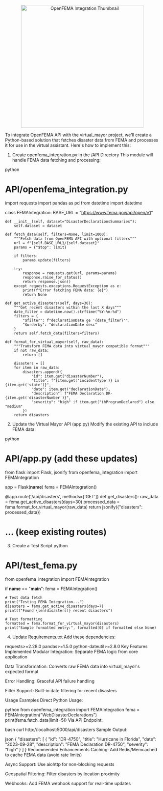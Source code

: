 <div align="center">
  <img src="https://github.com/user-attachments/assets/50125cae-b489-4611-b9dd-868043f71e45" alt="OpenFEMA Integration Thumbnail" width="400"/>
</div>


To integrate OpenFEMA API with the virtual_mayor project, we'll create a Python-based solution that fetches disaster data from FEMA and processes it for use in the virtual assistant. Here's how to implement this:

1. Create openfema_integration.py in the /API Directory
This module will handle FEMA data fetching and processing:

python
# API/openfema_integration.py
import requests
import pandas as pd
from datetime import datetime

class FEMAIntegration:
    BASE_URL = "https://www.fema.gov/api/open/v1"
    
    def __init__(self, dataset="DisasterDeclarationsSummaries"):
        self.dataset = dataset
    
    def fetch_data(self, filters=None, limit=1000):
        """Fetch data from OpenFEMA API with optional filters"""
        url = f"{self.BASE_URL}/{self.dataset}"
        params = {"$top": limit}
        
        if filters:
            params.update(filters)
            
        try:
            response = requests.get(url, params=params)
            response.raise_for_status()
            return response.json()
        except requests.exceptions.RequestException as e:
            print(f"Error fetching FEMA data: {e}")
            return None
    
    def get_active_disasters(self, days=30):
        """Get recent disasters within the last X days"""
        date_filter = datetime.now().strftime("%Y-%m-%d")
        filters = {
            "$filter": f"declarationDate ge '{date_filter}'",
            "$orderby": "declarationDate desc"
        }
        return self.fetch_data(filters=filters)
    
    def format_for_virtual_mayor(self, raw_data):
        """Transform FEMA data into virtual_mayor compatible format"""
        if not raw_data:
            return []
            
        disasters = []
        for item in raw_data:
            disasters.append({
                "id": item.get("disasterNumber"),
                "title": f"{item.get('incidentType')} in {item.get('state')}",
                "date": item.get("declarationDate"),
                "description": f"FEMA Declaration DR-{item.get('disasterNumber')}",
                "severity": "high" if item.get("ihProgramDeclared") else "medium"
            })
        return disasters
2. Update the Virtual Mayor API (app.py)
Modify the existing API to include FEMA data:

python
# API/app.py (add these updates)
from flask import Flask, jsonify
from openfema_integration import FEMAIntegration

app = Flask(__name__)
fema = FEMAIntegration()

@app.route('/api/disasters', methods=['GET'])
def get_disasters():
    raw_data = fema.get_active_disasters(days=30)
    processed_data = fema.format_for_virtual_mayor(raw_data)
    return jsonify({"disasters": processed_data})

# ... (keep existing routes)
3. Create a Test Script
python
# API/test_fema.py
from openfema_integration import FEMAIntegration

if __name__ == "__main__":
    fema = FEMAIntegration()
    
    # Test data fetch
    print("Testing FEMA Integration...")
    disasters = fema.get_active_disasters(days=7)
    print(f"Found {len(disasters)} recent disasters")
    
    # Test formatting
    formatted = fema.format_for_virtual_mayor(disasters)
    print("Sample formatted entry:", formatted[0] if formatted else None)
4. Update Requirements.txt
Add these dependencies:

requests>=2.28.0
pandas>=1.5.0
python-dateutil>=2.8.0
Key Features Implemented
Modular Integration: Separate FEMA logic from core application

Data Transformation: Converts raw FEMA data into virtual_mayor's expected format

Error Handling: Graceful API failure handling

Filter Support: Built-in date filtering for recent disasters

Usage Examples
Direct Python Usage:

python
from openfema_integration import FEMAIntegration
fema = FEMAIntegration("WebDisasterDeclarations")
print(fema.fetch_data(limit=5))
Via API Endpoint:

bash
curl http://localhost:5000/api/disasters
Sample Output:

json
{
  "disasters": [
    {
      "id": "DR-4750",
      "title": "Hurricane in Florida",
      "date": "2023-09-28",
      "description": "FEMA Declaration DR-4750",
      "severity": "high"
    }
  ]
}
Recommended Enhancements
Caching: Add Redis/Memcached to cache FEMA data (avoid rate limits)

Async Support: Use aiohttp for non-blocking requests

Geospatial Filtering: Filter disasters by location proximity

Webhooks: Add FEMA webhook support for real-time updates
